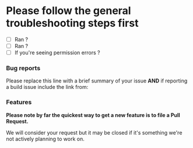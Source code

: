 # Please follow the general troubleshooting steps first

- [ ] Ran ?
- [ ] Ran ?
- [ ] If you're seeing permission errors ?

<!-- You can erase any parts of this template not applicable to your Issue. -->

### Bug reports

Please replace this line with a brief summary of your issue **AND** if reporting a build issue include the link from:

### Features

**Please note by far the quickest way to get a new feature is to file a Pull Request.**

We will consider your request but it may be closed if it's something we're not actively planning to work on.
